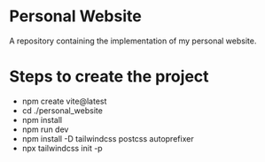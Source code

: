 # Personal Website

A repository containing the implementation of my personal website.

# Steps to create the project

- npm create vite@latest
- cd ./personal_website
- npm install
- npm run dev
- npm install -D tailwindcss postcss autoprefixer
- npx tailwindcss init -p

